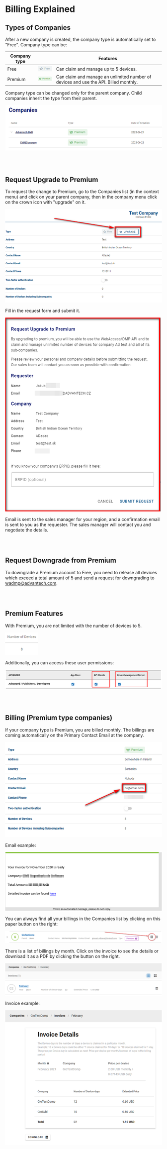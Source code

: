 # Billing Explained 

## Types of Companies

After a new company is created, the company type is automatically set to "Free". 
Company type can be:

| Company type |   | Features     |
|------|----------------------------------------------------------|-------------------------------------------|
| Free | ![Free company type](./free-1.png) | Can claim and manage up to 5 devices.     |
| Premium | ![Premium company type](./premium-1.png)        | Can claim and manage an unlimited number of devices and use the API. Billed monthly.    |



Company type can be changed only for the parent company. Child companies inherit the type from their parent.

![Parent companies](./parents-1.png "Parent companies")

&nbsp;    
&nbsp; 
## Request Upgrade to Premium

To request the change to Premium, go to the Companies list (in the context menu) and click on your parent company, then in the company menu click on the crown icon with "upgrade" on it. 

![Request upgrade](./request_upgrade1.png "Request upgrade")

Fill in the request form and submit it.

![Request upgrade form](./request1.png "Request upgrade form")

Email is sent to the sales manager for your region, and a confirmation email is sent to you as the requester. The sales manager will contact you and negotiate the details.

&nbsp;    
&nbsp; 

## Request Downgrade from Premium

To downgrade a Premium account to Free, you need to release all devices which exceed a total amount of 5 and send a request for downgrading to [wadmp@advantech.com](mailto:wadmp@advantech.com).

&nbsp;    
&nbsp; 
## Premium Features

With Premium, you are not limited with the number of devices to 5.

![Number of devices](./devices-1.png "Number of devices")

Additionally, you can access these user permissions:

![Available permissions](./permissions.png "Available permissions")

&nbsp;    
&nbsp;    
## Billing (Premium type companies)

If your company type is Premium, you are billed monthly. The billings are coming automatically on the Primary Contact Email at the company.

![Company contact](./primary_contact1.png "Company contact")

Email example:

![Email example](./email.png "Email example")

You can always find all your billings in the Companies list by clicking on this paper button on the right:

![Invoices link](./invoices.png "Invoices link")

There is a list of billings by month. Click on the invoice to see the details or download it as a PDF by clicking the button on the right. 

![Invoices list](./invoices_list.png "Invoices list")

Invoice example:

![Invoice example](./invoice.png "Invoice example")